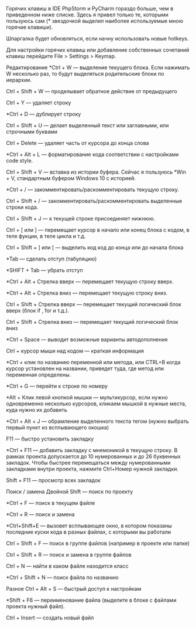 Горячих клавиш в IDE PhpStorm и PyCharm гораздо больше, чем в приведенном ниже списке. Здесь я привел только те,
которыми пользуюсь сам (* звездочкой выделил наиболее используемые мною горячие клавиши).

Шпаргалка будет обновляться, если начну использовать новые hotkeys.

Для настройки горячих клавиш или добавление собственных сочетаний клавиш перейдите File > Settings > Keymap.

Редактирование
*Ctrl + W — выделение текущего блока. Если нажимать W несколько раз, то будут выделяться родительские блоки по иерархии.

Ctrl + Shift + W — проделывает обратное действие от предыдущего

Ctrl + Y — удаляет строку

*Ctrl + D — дублирует строку

Ctrl + Shift + U — делает выделенный текст или заглавными, или строчными буквами

Ctrl + Delete — удаляет часть от курсора до конца слова

*Ctrl + Alt + L — форматирование кода соответствии с настройками code style.

Ctrl + Shift + V — вставка из истории буфера. Сейчас я пользуюсь *Win + V, стандартным буфером Windows 10 с историей.

*Ctrl + / — закомментировать/раскомментировать текущую строку.

Ctrl + Shift + / — закомментировать/раскомментировать выделенные строки кода.

Ctrl + Shift + J — к текущей строке присоединяет нижнюю.

Ctrl + [ или ] — перемещает курсор в начало или конец блока с кодом, в теле фукции, в теле цикла и т.д.

Ctrl + Shift + ]  или  [ — выделить код код до конца или до начала блока

*Tab — сделать отступ (табуляцию)

*SHIFT + Tab — убрать отступ

*Ctrl + Alt + Стрелка вверх — перемещает текущую строку вверх.

*Ctrl + Alt + Стрелка вниз — перемещает текущую строку вниз.

Ctrl + Shift + Стрелка вверх — перемещает текущий логический блок вверх (блок if , for и т.д.).

Ctrl + Shift + Стрелка вниз — перемещает текущий логический блок вниз

*Ctrl + Space — выводит возможные варианты автодополнения

Ctrl + курсор мыши над кодом — краткая информация

*Ctrl + клик по названию переменной или метода, или CTRL+B когда курсор установлен на названии, приведет туда, где метод
или переменная определены.

*Ctrl + G — перейти к строке по номеру

*Alt + Клик левой кнопкой мышки — мультикурсор, если нужно одновременно несколько курсоров, кликаем мышкой в нужные
места, куда нужно их добавить

*Ctrl + Alt + J — обрамление выделенного текста тегом (нужно выбрать первый пункт из всплывающего окошка)

F11 — быстро установить закладку

*Ctrl + F11 — добавить закладку с мнемоникой в текущую строку. В рамках проекта допускается до 10 нумерованных и до 26
буквенных закладок. Чтобы быстрее перемещаться между нумерованными закладками внутри проекта, нажмите Ctrl+Номер нужной
закладки.

Shift + F11 — просмотр всех закладок

Поиск / замена Двойной Shift — поиск по проекту

*Ctrl + F — поиск в текущем файле

*Ctrl + R — поиск и замена

*Ctrl+Shift+E — вызовет всплывающее окно, в котором показаны последние куски кода в разных файлах, с которыми вы
работали

Ctrl + Shift + F — поиск в группе файлов (например в проекте или папке)

Ctrl + Shift + R — поиск и замена в группе файлов

Ctrl + N — найти в каком файле находится класс

*Ctrl + Shift + N — поиск файла по названию

Разное Ctrl + Alt + S — быстрый доступ к настройкам

*Shift + F6 — переименование файла (выделите в блоке с файлами проекта нужный файл).

Ctrl + Insert — создать новый файл
